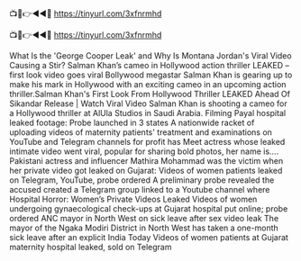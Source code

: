 📺📱👉◄◄🔴 https://tinyurl.com/3xfnrmhd

📺📱👉◄◄🔴 https://tinyurl.com/3xfnrmhd


What Is the 'George Cooper Leak' and Why Is Montana Jordan's Viral Video Causing a Stir?
Salman Khan’s cameo in Hollywood action thriller LEAKED – first look video goes viral
Bollywood megastar Salman Khan is gearing up to make his mark in Hollywood with an exciting cameo in an upcoming action thriller.Salman Khan's First Look From Hollywood Thriller LEAKED Ahead Of Sikandar Release | Watch Viral Video
Salman Khan is shooting a cameo for a Hollywood thriller at AlUla Studios in Saudi Arabia. Filming 
Payal hospital leaked footage: Probe launched in 3 states
A nationwide racket of uploading videos of maternity patients' treatment and examinations on YouTube and Telegram channels for profit has
Meet actress whose leaked intimate video went viral, popular for sharing bold photos, her name is....
Pakistani actress and influencer Mathira Mohammad was the victim when her private video got leaked on 
Gujarat: Videos of women patients leaked on Telegram, YouTube, probe ordered
A preliminary probe revealed the accused created a Telegram group linked to a Youtube channel where 
Hospital Horror: Women’s Private Videos Leaked
Videos of women undergoing gynaecological check-ups at Gujarat hospital put online; probe ordered
ANC mayor in North West on sick leave after sex video leak
The mayor of the Ngaka Modiri District in North West has taken a one-month sick leave after an explicit 
India Today
Videos of women patients at Gujarat maternity hospital leaked, sold on Telegram
